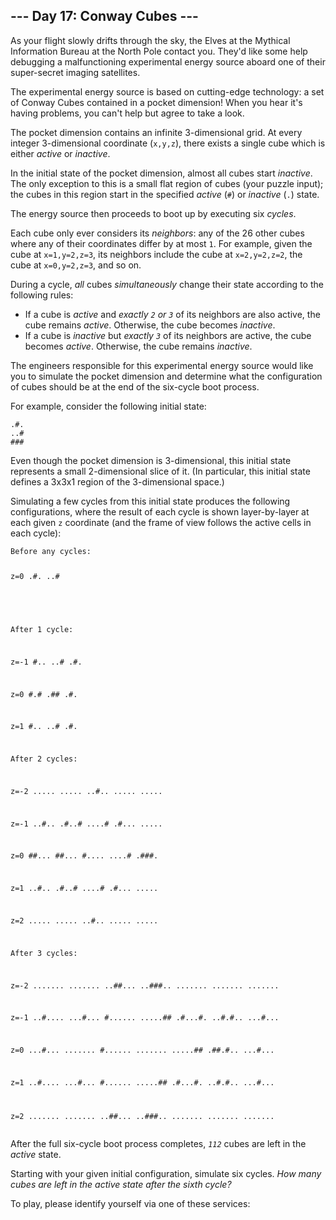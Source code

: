<article class="day-desc"><h2>--- Day 17: Conway Cubes ---</h2><p>As your flight slowly drifts through the sky, the Elves at the Mythical Information Bureau at the North Pole contact you. They'd like some help debugging a malfunctioning experimental energy source aboard one of their super-secret imaging satellites.</p>
<p>The experimental energy source is based on cutting-edge technology: a set of <span title="Rest in peace, Conway.">Conway</span> Cubes contained in a pocket dimension! When you hear it's having problems, you can't help but agree to take a look.</p>
<p>The pocket dimension contains an infinite 3-dimensional grid. At every integer 3-dimensional coordinate (<code>x,y,z</code>), there exists a single cube which is either <em>active</em> or <em>inactive</em>.</p>
<p>In the initial state of the pocket dimension, almost all cubes start <em>inactive</em>. The only exception to this is a small flat region of cubes (your puzzle input); the cubes in this region start in the specified <em>active</em> (<code>#</code>) or <em>inactive</em> (<code>.</code>) state.</p>
<p>The energy source then proceeds to boot up by executing six <em>cycles</em>.</p>
<p>Each cube only ever considers its <em>neighbors</em>: any of the 26 other cubes where any of their coordinates differ by at most <code>1</code>. For example, given the cube at <code>x=1,y=2,z=3</code>, its neighbors include the cube at <code>x=2,y=2,z=2</code>, the cube at <code>x=0,y=2,z=3</code>, and so on.</p>
<p>During a cycle, <em>all</em> cubes <em>simultaneously</em> change their state according to the following rules:</p>
<ul>
<li>If a cube is <em>active</em> and <em>exactly <code>2</code> or <code>3</code></em> of its neighbors are also active, the cube remains <em>active</em>. Otherwise, the cube becomes <em>inactive</em>.</li>
<li>If a cube is <em>inactive</em> but <em>exactly <code>3</code></em> of its neighbors are active, the cube becomes <em>active</em>. Otherwise, the cube remains <em>inactive</em>.</li>
</ul>
<p>The engineers responsible for this experimental energy source would like you to simulate the pocket dimension and determine what the configuration of cubes should be at the end of the six-cycle boot process.</p>
<p>For example, consider the following initial state:</p>
<pre><code>.#.
..#
###
</code></pre>
<p>Even though the pocket dimension is 3-dimensional, this initial state represents a small 2-dimensional slice of it. (In particular, this initial state defines a 3x3x1 region of the 3-dimensional space.)</p>
<p>Simulating a few cycles from this initial state produces the following configurations, where the result of each cycle is shown layer-by-layer at each given <code>z</code> coordinate (and the frame of view follows the active cells in each cycle):</p>
<pre><code>Before any cycles:

z=0
.#.
..#
###


After 1 cycle:

z=-1
#..
..#
.#.

z=0
#.#
.##
.#.

z=1
#..
..#
.#.


After 2 cycles:

z=-2
.....
.....
..#..
.....
.....

z=-1
..#..
.#..#
....#
.#...
.....

z=0
##...
##...
#....
....#
.###.

z=1
..#..
.#..#
....#
.#...
.....

z=2
.....
.....
..#..
.....
.....


After 3 cycles:

z=-2
.......
.......
..##...
..###..
.......
.......
.......

z=-1
..#....
...#...
#......
.....##
.#...#.
..#.#..
...#...

z=0
...#...
.......
#......
.......
.....##
.##.#..
...#...

z=1
..#....
...#...
#......
.....##
.#...#.
..#.#..
...#...

z=2
.......
.......
..##...
..###..
.......
.......
.......
</code></pre>
<p>After the full six-cycle boot process completes, <em><code>112</code></em> cubes are left in the <em>active</em> state.</p>
<p>Starting with your given initial configuration, simulate six cycles. <em>How many cubes are left in the active state after the sixth cycle?</em></p>
</article>
<p>To play, please identify yourself via one of these services:</p>
